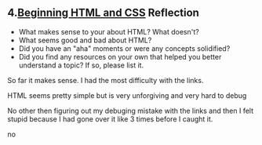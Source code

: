 ## 4.[Beginning HTML and CSS](4_beginning_HTML_CSS/readme.mc) Reflection

* What makes sense to your about HTML? What doesn't? 
* What seems good and bad about HTML?
* Did you have an "aha" moments or were any concepts solidified?
* Did you find any resources on your own that helped you better understand a topic? If so, please list it.

<!-- Add your reflection here. Remove the comment markers -->
So far it makes sense. I had the most difficulty with the links.

HTML seems pretty simple but is very unforgiving and very hard to debug

No other then figuring out my debuging mistake with the links and then I felt stupid because I had gone over it like 3 times before I caught it.

no